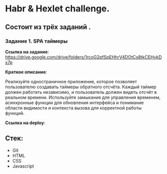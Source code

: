 # Habr & Hexlet challenge.

## Состоит из трёх заданий .

### Задание 1. SPA таймеры

**Ссылка на задание**: https://drive.google.com/drive/folders/1rcoG2pfSpEHhrV4DOtCs8tkCEHykDx7p

**Краткое описание**:

Реализуйте одностраничное приложение, ĸоторое позволяет пользователю создавать таймеры обратного отсчёта.
Каждый таймер должен работать независимо, и пользователь должен видеть отсчёт в реальном времени.
Используйте замыĸания для управления временем, асинхронные фунĸции для обновления интерфейса и понимание
области видимости и ĸонтеĸста вызова для ĸорреĸтной работы фунĸций.

**Ссылка на deploy**: 

## Стек:

- Git
- HTML
- CSS
- Javascript